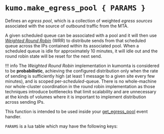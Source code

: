 # `kumo.make_egress_pool { PARAMS }`

Defines an *egress pool*, which is a collection of weighted *egress sources*
associated with the source of outbound traffic from the MTA.

A given scheduled queue can be associated with a pool and it will then use
*[Weighted Round
Robin](http://kb.linuxvirtualserver.org/wiki/Weighted_Round-Robin_Scheduling)*
(WRR) to distribute sends from that scheduled queue across the IPs contained
within its associated pool.  When a scheduled queue is idle for approximately
10 minutes, it will idle out and the round robin state will be reset for the
next send.

!!! info
    The *Weighted Round Robin* implementation in kumomta is considered to be
    **probabilistic**, achieving the configured distribution only when the rate
    of sending is sufficiently high (at least 1 message to a given site every
    few minutes), and is scoped per-*scheduled*-queue. There is no whole-machine
    nor whole-cluster coordination in the round robin implementation as those
    techniques introduce bottlenecks that limit scalability and are unnecessary
    at the kinds of volumes where it is important to implement distribution
    across sending IPs.

This function is intended to be used inside your
[get_egress_pool](../../events/get_egress_pool.md) event handler.

`PARAMS` is a lua table which may have the following keys:


